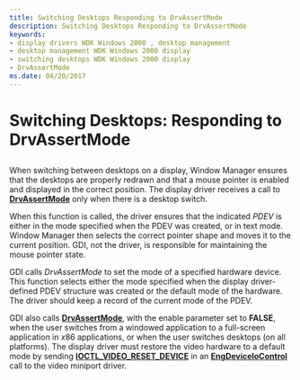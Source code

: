 ```yaml
---
title: Switching Desktops Responding to DrvAssertMode
description: Switching Desktops Responding to DrvAssertMode
keywords:
- display drivers WDK Windows 2000 , desktop management
- desktop management WDK Windows 2000 display
- switching desktops WDK Windows 2000 display
- DrvAssertMode
ms.date: 04/20/2017
---
```


# Switching Desktops: Responding to DrvAssertMode


## <span id="ddk_switching_desktops_responding_to_drvassertmode_gg"></span><span id="DDK_SWITCHING_DESKTOPS_RESPONDING_TO_DRVASSERTMODE_GG"></span>


When switching between desktops on a display, Window Manager ensures that the desktops are properly redrawn and that a mouse pointer is enabled and displayed in the correct position. The display driver receives a call to [**DrvAssertMode**](/windows/win32/api/winddi/nf-winddi-drvassertmode) only when there is a desktop switch.

When this function is called, the driver ensures that the indicated *PDEV* is either in the mode specified when the PDEV was created, or in text mode. Window Manager then selects the correct pointer shape and moves it to the current position. GDI, not the driver, is responsible for maintaining the mouse pointer state.

GDI calls *DrvAssertMode* to set the mode of a specified hardware device. This function selects either the mode specified when the display driver-defined PDEV structure was created or the default mode of the hardware. The driver should keep a record of the current mode of the PDEV.

GDI also calls [**DrvAssertMode**](/windows/win32/api/winddi/nf-winddi-drvassertmode), with the enable parameter set to **FALSE**, when the user switches from a windowed application to a full-screen application in *x*86 applications, or when the user switches desktops (on all platforms). The display driver must restore the video hardware to a default mode by sending [**IOCTL\_VIDEO\_RESET\_DEVICE**](/windows-hardware/drivers/ddi/ntddvdeo/ni-ntddvdeo-ioctl_video_reset_device) in an [**EngDeviceIoControl**](/windows/win32/api/winddi/nf-winddi-engdeviceiocontrol) call to the video miniport driver.

 

